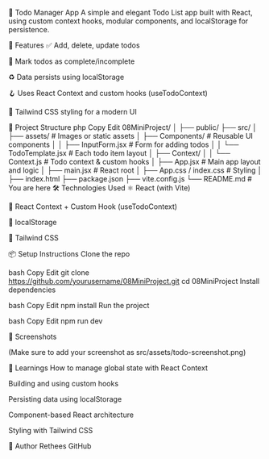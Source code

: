 📝 Todo Manager App
A simple and elegant Todo List app built with React, using custom context hooks, modular components, and localStorage for persistence.


🚀 Features
✅ Add, delete, update todos

🎯 Mark todos as complete/incomplete

♻️ Data persists using localStorage

🪝 Uses React Context and custom hooks (useTodoContext)

💅 Tailwind CSS styling for a modern UI

📂 Project Structure
php
Copy
Edit
08MiniProject/
│
├── public/
├── src/
│   ├── assets/                # Images or static assets
│   ├── Components/            # Reusable UI components
│   │   ├── InputForm.jsx      # Form for adding todos
│   │   └── TodoTemplate.jsx   # Each todo item layout
│   ├── Context/
│   │   └── Context.js         # Todo context & custom hooks
│   ├── App.jsx                # Main app layout and logic
│   ├── main.jsx               # React root
│   ├── App.css / index.css    # Styling
│
├── index.html
├── package.json
├── vite.config.js
└── README.md                 # You are here
🛠️ Technologies Used
⚛️ React (with Vite)

🎣 React Context + Custom Hook (useTodoContext)

💾 localStorage

💨 Tailwind CSS

📦 Setup Instructions
Clone the repo

bash
Copy
Edit
git clone https://github.com/yourusername/08MiniProject.git
cd 08MiniProject
Install dependencies

bash
Copy
Edit
npm install
Run the project

bash
Copy
Edit
npm run dev

📸 Screenshots

(Make sure to add your screenshot as src/assets/todo-screenshot.png)

📌 Learnings
How to manage global state with React Context

Building and using custom hooks

Persisting data using localStorage

Component-based React architecture

Styling with Tailwind CSS

🧠 Author
Rethees 
GitHub

